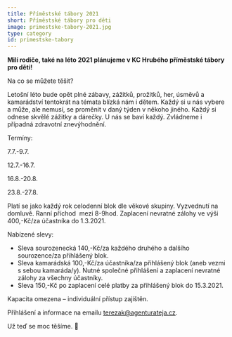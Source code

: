 ```yaml
---
title: Příměstské tábory 2021
short: Příměstské tábory pro děti
image: primestske-tabory-2021.jpg
type: category
id: primestske-tabory
---
```


**Milí rodiče, také na léto 2021 plánujeme v KC Hrubého příměstské tábory pro děti!**

Na co se můžete těšit?

Letošní léto bude opět plné zábavy, zážitků, prožitků, her, úsměvů a kamarádství tentokrát na témata blízká nám i dětem. Každý si u nás vybere a může, ale nemusí, se proměnit v daný týden v někoho jiného. Každý si odnese skvělé zážitky a dárečky. U nás se baví každý. Zvládneme i případná zdravotní znevýhodnění.

Termíny:

7.7.-9.7.

12.7.-16.7.

16.8.-20.8.

23.8.-27.8.

Platí se jako každý rok celodenní blok dle věkové skupiny. Vyzvednutí na domluvě. Ranní příchod  mezi 8-9hod. Zaplacení nevratné zálohy ve výši 400,-Kč/za účastníka do 1.3.2021.

Nabízené slevy:

- Sleva sourozenecká 140,-Kč/za každého druhého a dalšího sourozence/za přihlášený blok.
- Sleva kamarádská 100,-Kč/za účastníka/za přihlášený blok (aneb vezmi s sebou kamaráda/y). Nutné společné přihlášení a zaplacení nevratné zálohy za všechny účastníky.
- Sleva 150,-Kč po zaplacení celé platby za přihlášený blok do 15.3.2021.

Kapacita omezena – individuální přístup zajištěn.

Přihlášení a informace na emailu terezak@agenturateja.cz.

Už teď se moc těšíme. 🙂

